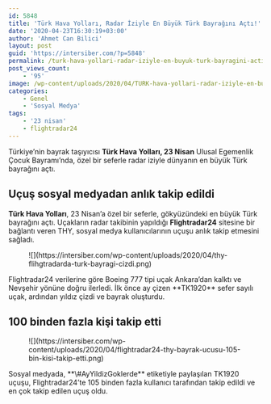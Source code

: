 ```yaml
---
id: 5848
title: 'Türk Hava Yolları, Radar İziyle En Büyük Türk Bayrağını Açtı!'
date: '2020-04-23T16:30:19+03:00'
author: 'Ahmet Can Bilici'
layout: post
guid: 'https://intersiber.com/?p=5848'
permalink: /turk-hava-yollari-radar-iziyle-en-buyuk-turk-bayragini-acti/
post_views_count:
    - '95'
image: /wp-content/uploads/2020/04/TURK-hava-yollari-radar-iziyle-en-buyuk-turk-bayragini-acti.png
categories:
    - Genel
    - 'Sosyal Medya'
tags:
    - '23 nisan'
    - flightradar24
---
```


Türkiye’nin bayrak taşıyıcısı **Türk Hava Yolları, 23 Nisan** Ulusal Egemenlik Çocuk Bayramı’nda, özel bir seferle radar iziyle dünyanın en büyük Türk bayrağını açtı.

## Uçuş sosyal medyadan anlık takip edildi

**Türk Hava Yolları**, 23 Nisan’a özel bir seferle, gökyüzündeki en büyük Türk bayrağını açtı. Uçakların radar takibinin yapıldığı **Flightradar24** sitesine bir bağlantı veren THY, sosyal medya kullanıcılarının uçuşu anlık takip etmesini sağladı.

<figure class="wp-block-image size-large">![](https://intersiber.com/wp-content/uploads/2020/04/thy-flihgtradarda-turk-bayragi-cizdi.png)</figure>Flightradar24 verilerine göre Boeing 777 tipi uçak Ankara’dan kalktı ve Nevşehir yönüne doğru ilerledi. İlk önce ay çizen **TK1920** sefer sayılı uçak, ardından yıldız çizdi ve bayrak oluşturdu.

## 100 binden fazla kişi takip etti

<figure class="wp-block-image size-large">![](https://intersiber.com/wp-content/uploads/2020/04/flightradar24-thy-bayrak-ucusu-105-bin-kisi-takip-etti.png)</figure>Sosyal medyada, **\#AyYildizGoklerde** etiketiyle paylaşılan TK1920 uçuşu, Flightradar24’te 105 binden fazla kullanıcı tarafından takip edildi ve en çok takip edilen uçuş oldu.